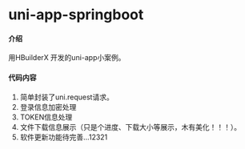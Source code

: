 # uni-app-springboot

#### 介绍
用HBuilderX 开发的uni-app小案例。


#### 代码内容

1. 简单封装了uni.request请求。
2. 登录信息加密处理
3. TOKEN信息处理
4. 文件下载信息展示（只是个进度、下载大小等展示，木有美化！！！）。
5. 软件更新功能待完善...12321


